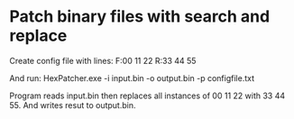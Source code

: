 # Patch binary files with search and replace

Create config file with lines:
F:00 11 22
R:33 44 55

And run:
HexPatcher.exe -i input.bin -o output.bin -p configfile.txt

Program reads input.bin then replaces all instances of 00 11 22 with 33 44 55. And writes resut to output.bin.
